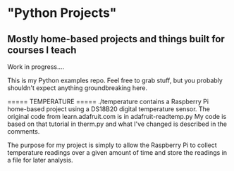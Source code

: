"Python Projects"
=================

Mostly home-based projects and things built for courses I teach
---------------------------------------------------------------


Work in progress....

This is my Python examples repo.  Feel free to grab stuff, but you probably shouldn't expect anything groundbreaking here.

===== TEMPERATURE =====
./temperature contains a Raspberry Pi home-based project using a DS18B20 digital temperature sensor.
The original code from learn.adafruit.com is in adafruit-readtemp.py
My code is based on that tutorial in therm.py and what I've changed is described in the comments.

The purpose for my project is simply to allow the Raspberry Pi to collect temperature readings over a given
amount of time and store the readings in a file for later analysis.